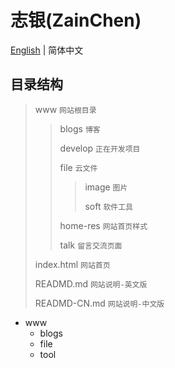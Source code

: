 # 志银(ZainChen)

[English](./READMD.md) | 简体中文

## 目录结构

> www  `网站根目录`
>
> > blogs  `博客`
> >
> > develop  `正在开发项目`
> >
> > file  `云文件`
> >
> > > image  `图片`
> > >
> > > soft  `软件工具`
> >
> > home-res  `网站首页样式`
> >
> > talk  `留言交流页面`
>
> index.html  `网站首页`
>
> READMD.md  `网站说明-英文版`
>
> READMD-CN.md  `网站说明-中文版`



























































- www
   - blogs
   - file
   - tool